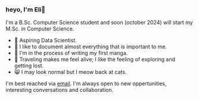 ### heyo, I'm Eli👋
I'm a B.Sc. Computer Science student and soon (october 2024) will start my M.Sc. in Computer Science.
- 🥼 Aspiring Data Scientist.
- 📃 I like to document almost everything that is important to me.
- 📝 I'm in the process of writing my first manga.
- 🧳 Traveling makes me feel alive; I like the feeling of exploring and getting lost.
- 😸 I may look normal but I meow back at cats.

I'm best reached via [email](ackermaneli9@gmail.com). I'm always open to new oppertunities, interesting conversations and collaboration.

